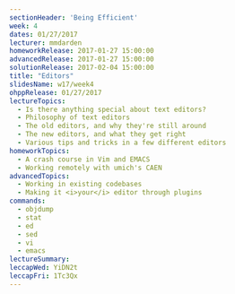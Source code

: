 ```yaml
---
sectionHeader: 'Being Efficient'
week: 4
dates: 01/27/2017
lecturer: mmdarden
homeworkRelease: 2017-01-27 15:00:00
advancedRelease: 2017-01-27 15:00:00
solutionRelease: 2017-02-04 15:00:00
title: "Editors"
slidesName: w17/week4
ohppRelease: 01/27/2017
lectureTopics:
  - Is there anything special about text editors?
  - Philosophy of text editors
  - The old editors, and why they're still around
  - The new editors, and what they get right
  - Various tips and tricks in a few different editors 
homeworkTopics:
  - A crash course in Vim and EMACS
  - Working remotely with umich's CAEN
advancedTopics:
  - Working in existing codebases
  - Making it <i>your</i> editor through plugins
commands:
  - objdump
  - stat
  - ed
  - sed
  - vi
  - emacs
lectureSummary:
leccapWed: YiDN2t
leccapFri: 1Tc3Qx
---
```

